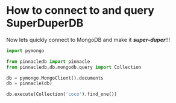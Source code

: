 # How to connect to and query SuperDuperDB

Now lets quickly connect to MongoDB and make it ***super-duper***!!!


```python
import pymongo

from pinnacledb import pinnacle
from pinnacledb.db.mongodb.query import Collection

db = pymongo.MongoClient().documents
db = pinnacle(db)
```


```python
db.execute(Collection('coco').find_one())
```
